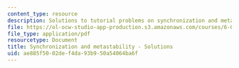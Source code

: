 ```yaml
---
content_type: resource
description: Solutions to tutorial problems on synchronization and metastability.
file: https://ol-ocw-studio-app-production.s3.amazonaws.com/courses/6-004-computation-structures-spring-2009/ae885f5002def4da93b950a54064ba6f_MIT6004s09tutor08sol.pdf
file_type: application/pdf
resourcetype: Document
title: Synchronization and metastability - Solutions
uid: ae885f50-02de-f4da-93b9-50a54064ba6f
---
```

